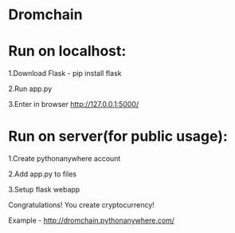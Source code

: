 # Dromchain

# Run on localhost:

1.Download Flask - pip install flask

2.Run app.py

3.Enter in browser http://127.0.0.1:5000/

# Run on server(for public usage):

1.Create pythonanywhere account

2.Add app.py to files

3.Setup flask webapp

Congratulations! You create cryptocurrency!

Example - http://dromchain.pythonanywhere.com/
